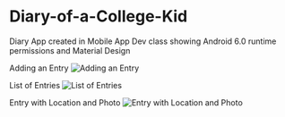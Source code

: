 # Diary-of-a-College-Kid
Diary App created in Mobile App Dev class showing Android 6.0 runtime permissions and Material Design

Adding an Entry
![Adding an Entry](http://anthonyalves.science/assets/1.png)

List of Entries
![List of Entries](http://anthonyalves.science/assets/2.png)

Entry with Location and Photo
![Entry with Location and Photo](http://anthonyalves.science/assets/3.png) 
